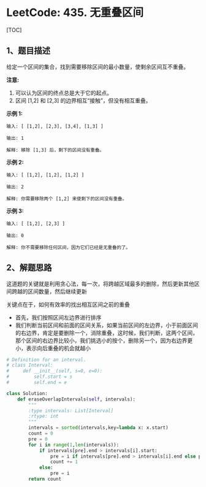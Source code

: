 # LeetCode: 435. 无重叠区间

[TOC]

## 1、题目描述

给定一个区间的集合，找到需要移除区间的最小数量，使剩余区间互不重叠。

**注意:**

1. 可以认为区间的终点总是大于它的起点。
2. 区间 [1,2] 和 [2,3] 的边界相互“接触”，但没有相互重叠。

**示例 1:**

```
输入: [ [1,2], [2,3], [3,4], [1,3] ]

输出: 1

解释: 移除 [1,3] 后，剩下的区间没有重叠。
```

**示例 2:**

```
输入: [ [1,2], [1,2], [1,2] ]

输出: 2

解释: 你需要移除两个 [1,2] 来使剩下的区间没有重叠。
```

**示例 3:**

```
输入: [ [1,2], [2,3] ]

输出: 0

解释: 你不需要移除任何区间，因为它们已经是无重叠的了。
```

## 2、解题思路

​	这道题的关键就是利用贪心法，每一次，将跨越区域最多的删除，然后更新其他区间跨越的区间数量，然后继续更新

关键点在于，如何有效率的找出相互区间之前的重叠

- 首先，我们按照区间左边界进行排序
- 我们判断当前区间和前面的区间关系，如果当前区间的左边界，小于前面区间的右边界，肯定是要删除一个，消除重叠，这时候，我们判断，这两个区间，那个区间的右边界比较小，我们挑选小的按个，删除另一个，因为右边界更小，表示向后重叠的机会就越小



```python
# Definition for an interval.
# class Interval:
#     def __init__(self, s=0, e=0):
#         self.start = s
#         self.end = e

class Solution:
    def eraseOverlapIntervals(self, intervals):
        """
        :type intervals: List[Interval]
        :rtype: int
        """
        intervals = sorted(intervals,key=lambda x: x.start)
        count = 0
        pre = 0
        for i in range(1,len(intervals)):
            if intervals[pre].end > intervals[i].start:
                pre = i if intervals[pre].end > intervals[i].end else pre
                count += 1
            else:
                pre = i
        return count
```

